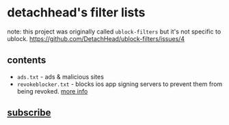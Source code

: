# detachhead's filter lists
note: this project was originally called `ublock-filters` but it's not specific to ublock. https://github.com/DetachHead/ublock-filters/issues/4
## contents
- `ads.txt` - ads & malicious sites
- `revokeblocker.txt` - blocks ios app signing servers to prevent them from being revoked. [more info](https://www.reddit.com/r/sideloaded/comments/et32a2/comment/ffespl3/?utm_source=reddit&utm_medium=web2x&context=3)

## [subscribe](https://detachhead.github.io/ublock-filters/)
